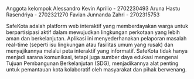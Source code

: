 Anggota kelompok Alessandro Kevin Aprilio - 2702230493 Aruna Hastu Rasendriya - 2702321270 Favian Junnanda Zahri - 2702315753

SafeKota adalah platform web interaktif yang memberdayakan warga untuk berpartisipasi aktif dalam mewujudkan lingkungan perkotaan yang lebih aman dan berkelanjutan. Aplikasi ini menyederhanakan pelaporan masalah real-time (seperti isu lingkungan atau fasilitas umum yang rusak) dan menyajikannya melalui peta interaktif yang informatif. SafeKota tidak hanya menjadi sarana komunikasi, tetapi juga sumber daya edukasi mengenai Tujuan Pembangunan Berkelanjutan (SDG), menjadikannya alat penting untuk pemantauan kota kolaboratif oleh masyarakat dan pihak berwenang.
